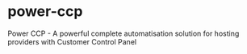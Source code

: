 # power-ccp
Power CCP - A powerful complete automatisation solution for hosting providers with Customer Control Panel
